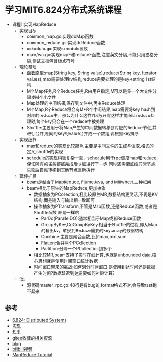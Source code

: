 # 学习MIT6.824分布式系统课程

- 课程1:实现MapReduce
  - 实现目标
    - common_map.go:实现doMap函数
    - common_reduce.go:实现doReduce函数
    - schedule.go:实现schedule函数
    - main/wc.go:实现mapF和reduceF函数,注意英文分隔,不能只用空格分隔,测试文档包含标点符号
  - 理论基础
    - 函数原型:map(String key, String value),reduce(String key, Iterator values),map需要处理kv结构,reduce需要处理的是key->string list结构
    - M个Map任务,R个Reduce任务,R由用户指定,M可以是将一个大文件分隔成M个小文件
    - Map处理的中间结果,保存到文件中,再由Reduce处理
    - M个Map,R个Reduce将会有M*R个中间结果,map需要将key hash到对应的reduce中。那么为什么这样?因为只有这样才能保证reduce处理时,每个key只会在一个reduce中被处理
    - Shuffle:主要用于将Map产生的中间数据转移到对应的Reduce节点,并进行合并,相同的key的value合并成一个数组,再根据key排序
  - 实现细节:
    - map和reduce的实现比较简单,主要是中间文件的生成与读取,格式的定义,shuffle的实现
    - schedule的实现稍微复杂一些，schedule用于rpc调度map和reduce,保证所有的任务都能完成后才能进行下一步,同时还需要监控异常节点,失败后自动转移到其他节点重新执行
  - 延伸扩展
    - [beam](https://beam.apache.org/)是结合了MapReduce, FlumeJava, and Millwheel.三种框架
    - beam相比于原生的MapReduce,更加抽象
      - 数据抽象为PCollection,相比较原生MR,数据结构更灵活,不再是KV结构,而是输入与输出相一致即可
      - 操作抽象为PTransform,不管是Map函数,还是Reduce函数,或者是Shuffle函数,都是一样的
        - ParDo(ParallelDO):通常相当于Map或者Reduce函数
        - GroupByKey,CoGroupByKey:相当于Shuffle的过程,即从Map的输出kv，转换到Reduce需要的key:array的数据结构
        - Combine:主要是聚合函数,比如max,min,sum
        - Flatten:合并两个PCollection
        - Partition:分隔一个PCollection到多个
      - 相比较MR,beam支持了实时在线计算,也就是unbounded data,核心思想就是使用时间窗口统计数据
      - 时间窗口带来的挑战:如何划分时间窗口,是使用到达时间还是数据产生时间?数据延迟到达需要如何补偿计算?
  - 注:
    - 源代码master_rpc.go:48行是有bug的,format格式不对,会导致test跑不起来

## 参考

- [6.824: Distributed Systems](https://pdos.csail.mit.edu/6.824/)
- [实现](https://github.com/yixuaz/6.824-2018)
- [知乎](https://www.zhihu.com/question/29597104)
- [gitee收藏的相关资源](https://gitee.com/tantexian/MIT6.824)
- [blog](https://thesquareplanet.com/blog/students-guide-to-raft/)
- [bilibili视频](https://www.bilibili.com/video/av87684880/)
- [MapReduce Tutorial](https://www.tutorialscampus.com/tutorials/map-reduce/index.htm)